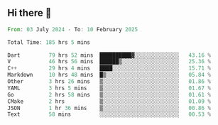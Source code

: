 ## Hi there 👋

<!--START_SECTION:waka-->

```rust
From: 03 July 2024 - To: 10 February 2025

Total Time: 185 hrs 5 mins

Dart         79 hrs 52 mins  ██████████▓░░░░░░░░░░░░░░   43.16 %
V            46 hrs 56 mins  ██████▒░░░░░░░░░░░░░░░░░░   25.36 %
C++          29 hrs 4 mins   ████░░░░░░░░░░░░░░░░░░░░░   15.71 %
Markdown     10 hrs 48 mins  █▒░░░░░░░░░░░░░░░░░░░░░░░   05.84 %
Other        3 hrs 26 mins   ▒░░░░░░░░░░░░░░░░░░░░░░░░   01.86 %
YAML         3 hrs 5 mins    ▒░░░░░░░░░░░░░░░░░░░░░░░░   01.67 %
Go           2 hrs 58 mins   ▒░░░░░░░░░░░░░░░░░░░░░░░░   01.61 %
CMake        2 hrs           ▒░░░░░░░░░░░░░░░░░░░░░░░░   01.09 %
JSON         1 hr 36 mins    ▒░░░░░░░░░░░░░░░░░░░░░░░░   00.86 %
Text         58 mins         ░░░░░░░░░░░░░░░░░░░░░░░░░   00.53 %
```

<!--END_SECTION:waka-->

<!--
**mathiskakal/mathiskakal** is a ✨ _special_ ✨ repository because its `README.md` (this file) appears on your GitHub profile.

Here are some ideas to get you started:

- 🔭 I’m currently working on ...
- 🌱 I’m currently learning ...
- 👯 I’m looking to collaborate on ...
- 🤔 I’m looking for help with ...
- 💬 Ask me about ...
- 📫 How to reach me: ...
- 😄 Pronouns: ...
- ⚡ Fun fact: ...
-->
